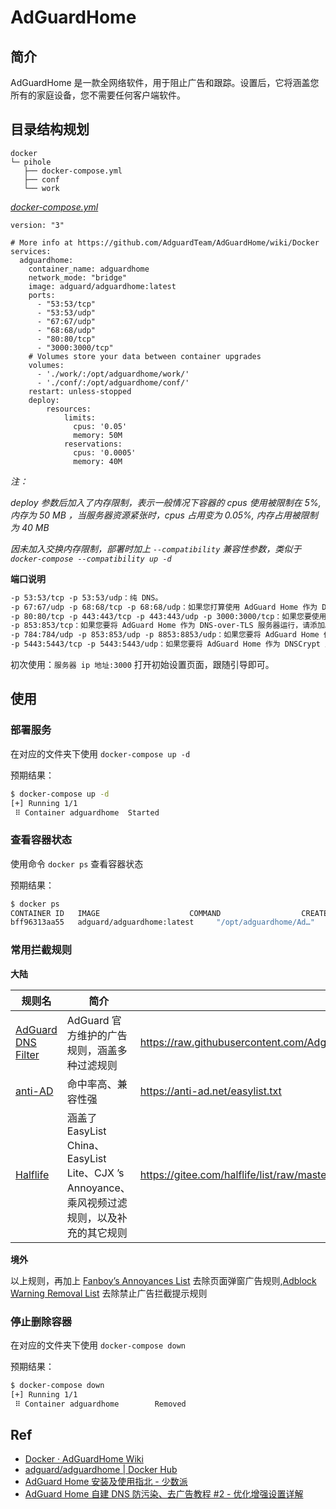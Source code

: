 # AdGuardHome

## 简介

AdGuardHome 是一款全网络软件，用于阻止广告和跟踪。设置后，它将涵盖您所有的家庭设备，您不需要任何客户端软件。

## 目录结构规划

```
docker
└─ pihole
   ├── docker-compose.yml
   ├── conf
   └── work
```

[_docker-compose.yml_](docker-compose.yml)
```
version: "3"

# More info at https://github.com/AdguardTeam/AdGuardHome/wiki/Docker
services:
  adguardhome:
    container_name: adguardhome
    network_mode: "bridge"
    image: adguard/adguardhome:latest
    ports:
      - "53:53/tcp"
      - "53:53/udp"
      - "67:67/udp"
      - "68:68/udp"
      - "80:80/tcp"
      - "3000:3000/tcp"
    # Volumes store your data between container upgrades
    volumes:
      - './work/:/opt/adguardhome/work/'
      - './conf/:/opt/adguardhome/conf/'
    restart: unless-stopped
    deploy:
        resources:
            limits:
              cpus: '0.05'
              memory: 50M
            reservations:
              cpus: '0.0005'
              memory: 40M
```
_注：_

_deploy 参数后加入了内存限制，表示一般情况下容器的 cpus 使用被限制在 5%, 内存为 50 MB ，当服务器资源紧张时，cpus 占用变为 0.05%, 内存占用被限制为 40 MB_

_因未加入交换内存限制，部署时加上 `--compatibility` 兼容性参数，类似于 `docker-compose --compatibility up -d`_

**端口说明**

```txt
-p 53:53/tcp -p 53:53/udp：纯 DNS。 
-p 67:67/udp -p 68:68/tcp -p 68:68/udp：如果您打算使用 AdGuard Home 作为 DHCP 服务器，请添加。 
-p 80:80/tcp -p 443:443/tcp -p 443:443/udp -p 3000:3000/tcp：如果您要使用 AdGuard Home 的管理面板以及将 AdGuard Home 作为 HTTPS 运行，请添加DNS-over-HTTPS 服务器。 
-p 853:853/tcp：如果您要将 AdGuard Home 作为 DNS-over-TLS 服务器运行，请添加。 
-p 784:784/udp -p 853:853/udp -p 8853:8853/udp：如果您要将 AdGuard Home 作为 DNS-over-QUIC 服务器运行，请添加。你可以只留下其中的一两个。 
-p 5443:5443/tcp -p 5443:5443/udp：如果您要将 AdGuard Home 作为 DNSCrypt 服务器运行，请添加。
```

初次使用：`服务器 ip 地址:3000` 打开初始设置页面，跟随引导即可。
## 使用

### 部署服务

在对应的文件夹下使用 `docker-compose up -d`

预期结果：

```bash
$ docker-compose up -d
[+] Running 1/1
 ⠿ Container adguardhome  Started
```

### 查看容器状态

使用命令 `docker ps` 查看容器状态

预期结果：

```bash
$ docker ps
CONTAINER ID   IMAGE                    COMMAND                  CREATED             STATUS             PORTS                                                           NAMES
bff96313aa55   adguard/adguardhome:latest     "/opt/adguardhome/Ad…"               11 seconds ago   Up 7 seconds (health: starting)   0.0.0.0:53->53/udp, :::53->53/udp, 0.0.0.0:53->53/tcp, :::53->53/tcp, 443/tcp, 0.0.0.0:80->80/tcp, :::80->80/tcp, 853/tcp, 3001/tcp, 443/udp, 5443/tcp, 5443/udp, 0.0.0.0:3000->3000/tcp, 0.0.0.0:67->67/udp, :::3000->3000/tcp, :::67->67/udp, 6060/tcp, 8853/udp, 0.0.0.0:69->68/udp, :::69->68/udp                                        pihole
```

### 常用拦截规则

**大陆**

| 规则名 | 简介 | 地址 |
|---|---|---|
| [AdGuard DNS Filter](https://github.com/AdguardTeam/AdguardSDNSFilter) | AdGuard 官方维护的广告规则，涵盖多种过滤规则	| https://raw.githubusercontent.com/AdguardTeam/FiltersRegistry/master/filters/filter_15_DnsFilter/filter.txt |
| [anti-AD](https://github.com/privacy-protection-tools/anti-AD) | 命中率高、兼容性强	| https://anti-ad.net/easylist.txt |
| [Halflife](https://gitee.com/halflife/list/issues/I1CV06) | 涵盖了 EasyList China、EasyList Lite、CJX ’s Annoyance、乘风视频过滤规则，以及补充的其它规则	| https://gitee.com/halflife/list/raw/master/ad.txt |

**境外**

以上规则，再加上 [Fanboy’s Annoyances List](https://secure.fanboy.co.nz/fanboy-annoyance.txt) 去除页面弹窗广告规则,[Adblock Warning Removal List](https://easylist-downloads.adblockplus.org/antiadblockfilters.txt
)	去除禁止广告拦截提示规则

### 停止删除容器

在对应的文件夹下使用 `docker-compose down`

预期结果：

```bash
$ docker-compose down
[+] Running 1/1
 ⠿ Container adguardhome        Removed
``` 

## Ref

- [Docker · AdGuardHome Wiki](https://github.com/AdguardTeam/AdGuardHome/wiki/Docker)
- [adguard/adguardhome | Docker Hub](https://hub.docker.com/r/adguard/adguardhome)
- [AdGuard Home 安装及使用指北 - 少数派](https://sspai.com/post/63088)
- [AdGuard Home 自建 DNS 防污染、去广告教程 #2 - 优化增强设置详解](https://p3terx.com/archives/use-adguard-home-to-build-dns-to-prevent-pollution-and-remove-ads-2.html)